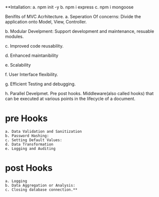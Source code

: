 **Intallation:
a. npm init -y b. npm i express c. npm i mongoose

Benifits of MVC Acrhitecture.
a. Seperation Of concerns: Divide the application onto Model, View, Controller.

b. Modular Develpment: Support development and maintenance, resuable modules.

c. Improved code reusability.

d. Enhanced maintanibility

e. Scalability

f. User Interface flexibility.

g. Efficient Testing and debugging.

h. Parallel Develpmet.
Pre post hooks.
Middleware(also called hooks) that can be executed at various points in the lifecycle of a document.

# pre Hooks
    a. Data Validation and Sanitization
    b. Password Hashing:
    c. Setting Default Values:
    d. Data Transformation
    e. Logging and Auditing

# post Hooks
    a. Logging
    b. Data Aggregation or Analysis:
    c. Closing database connection.**